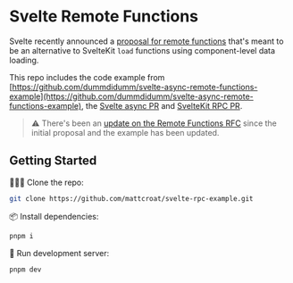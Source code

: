 # Svelte Remote Functions

Svelte recently announced a [proposal for remote functions](https://github.com/sveltejs/kit/discussions/13897) that's meant to be an alternative to SvelteKit `load` functions using component-level data loading.

This repo includes the code example from [https://github.com/dummdidumm/svelte-async-remote-functions-example](https://github.com/dummdidumm/svelte-async-remote-functions-example), the [Svelte async PR](https://github.com/sveltejs/svelte/pull/15844) and [SvelteKit RPC PR](https://github.com/sveltejs/kit/pull/13957).

> ⚠️ There's been an [update on the Remote Functions RFC](https://github.com/sveltejs/kit/discussions/13897#discussioncomment-13663455) since the initial proposal and the example has been updated.

## Getting Started

🧑‍🤝‍🧑 Clone the repo:

```bash
git clone https://github.com/mattcroat/svelte-rpc-example.git
```

📦️ Install dependencies:

```bash
pnpm i
```

💽 Run development server:

```bash
pnpm dev
```
